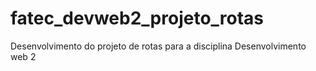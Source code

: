 # fatec_devweb2_projeto_rotas
Desenvolvimento do projeto de rotas para a disciplina Desenvolvimento web 2
